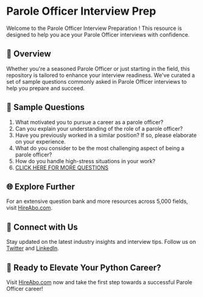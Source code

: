 # Parole Officer Interview Prep

Welcome to the Parole Officer Interview Preparation ! This resource is designed to help you ace your Parole Officer interviews with confidence.

## 🚀 Overview

Whether you're a seasoned Parole Officer or just starting in the field, this repository is tailored to enhance your interview readiness. We've curated a set of sample questions commonly asked in Parole Officer interviews to help you prepare and succeed.

## 📝 Sample Questions

1. What motivated you to pursue a career as a parole officer?
2. Can you explain your understanding of the role of a parole officer?
3. Have you previously worked in a similar position? If so, please elaborate on your experience.
4. What do you consider to be the most challenging aspect of being a parole officer?
5. How do you handle high-stress situations in your work?
6. [CLICK HERE FOR MORE QUESTIONS](https://hireabo.com/job/9_3_25/Parole%20Officer)

## 🌐 Explore Further

For an extensive question bank and more resources across 5,000 fields, visit [HireAbo.com](https://www.hireabo.com).

## 📱 Connect with Us

Stay updated on the latest industry insights and interview tips. Follow us on [Twitter](https://twitter.com/hireabo) and [LinkedIn](https://www.linkedin.com/in/hire-abo-3609972a8/).

## 🚀 Ready to Elevate Your Python Career?

Visit [HireAbo.com](https://www.hireabo.com) now and take the first step towards a successful Parole Officer career!